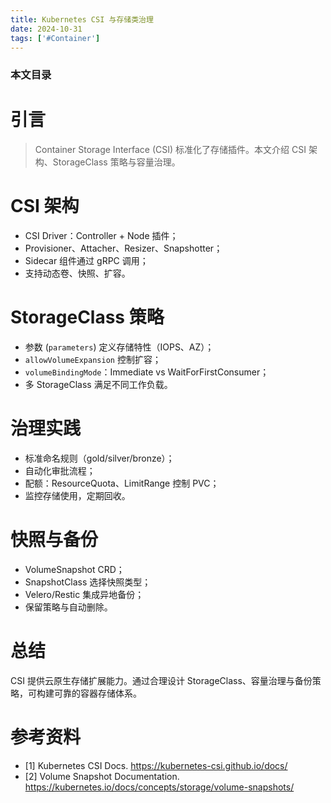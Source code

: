 ```yaml
---
title: Kubernetes CSI 与存储类治理
date: 2024-10-31
tags: ['#Container']
---
```


### 本文目录
<!-- toc -->

# 引言
> Container Storage Interface (CSI) 标准化了存储插件。本文介绍 CSI 架构、StorageClass 策略与容量治理。

# CSI 架构
- CSI Driver：Controller + Node 插件；
- Provisioner、Attacher、Resizer、Snapshotter；
- Sidecar 组件通过 gRPC 调用；
- 支持动态卷、快照、扩容。

# StorageClass 策略
- 参数 (`parameters`) 定义存储特性（IOPS、AZ）；
- `allowVolumeExpansion` 控制扩容；
- `volumeBindingMode`：Immediate vs WaitForFirstConsumer；
- 多 StorageClass 满足不同工作负载。

# 治理实践
- 标准命名规则（gold/silver/bronze）；
- 自动化审批流程；
- 配额：ResourceQuota、LimitRange 控制 PVC；
- 监控存储使用，定期回收。

# 快照与备份
- VolumeSnapshot CRD；
- SnapshotClass 选择快照类型；
- Velero/Restic 集成异地备份；
- 保留策略与自动删除。

# 总结
CSI 提供云原生存储扩展能力。通过合理设计 StorageClass、容量治理与备份策略，可构建可靠的容器存储体系。

# 参考资料
- [1] Kubernetes CSI Docs. https://kubernetes-csi.github.io/docs/
- [2] Volume Snapshot Documentation. https://kubernetes.io/docs/concepts/storage/volume-snapshots/
